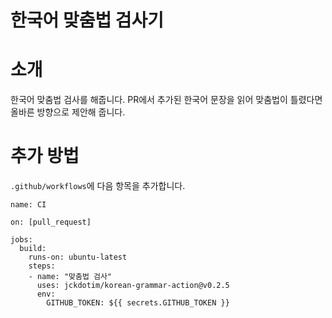 # 한국어 맞춤법 검사기

# 소개

한국어 맞춤법 검사를 해줍니다. PR에서 추가된 한국어 문장을 읽어 맞춤법이 틀렸다면 올바른 방향으로 제안해 줍니다.

# 추가 방법

`.github/workflows`에 다음 항목을 추가합니다.

```
name: CI

on: [pull_request]

jobs:
  build:
    runs-on: ubuntu-latest
    steps:
    - name: "맞춤법 검사"
      uses: jckdotim/korean-grammar-action@v0.2.5
      env:
        GITHUB_TOKEN: ${{ secrets.GITHUB_TOKEN }}
```
